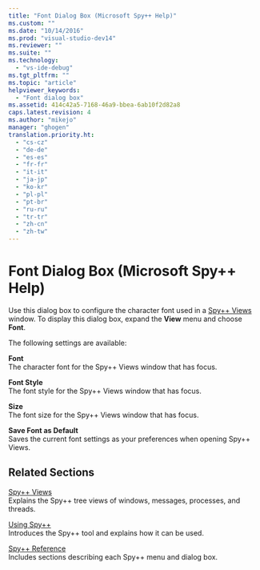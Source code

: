 ```yaml
---
title: "Font Dialog Box (Microsoft Spy++ Help)"
ms.custom: ""
ms.date: "10/14/2016"
ms.prod: "visual-studio-dev14"
ms.reviewer: ""
ms.suite: ""
ms.technology: 
  - "vs-ide-debug"
ms.tgt_pltfrm: ""
ms.topic: "article"
helpviewer_keywords: 
  - "Font dialog box"
ms.assetid: 414c42a5-7168-46a9-bbea-6ab10f2d82a8
caps.latest.revision: 4
ms.author: "mikejo"
manager: "ghogen"
translation.priority.ht: 
  - "cs-cz"
  - "de-de"
  - "es-es"
  - "fr-fr"
  - "it-it"
  - "ja-jp"
  - "ko-kr"
  - "pl-pl"
  - "pt-br"
  - "ru-ru"
  - "tr-tr"
  - "zh-cn"
  - "zh-tw"
---
```

# Font Dialog Box (Microsoft Spy++ Help)
Use this dialog box to configure the character font used in a [Spy++ Views](../debugger/spy---views.md) window. To display this dialog box, expand the **View** menu and choose **Font**.  
  
 The following settings are available:  
  
 **Font**  
 The character font for the Spy++ Views window that has focus.  
  
 **Font Style**  
 The font style for the Spy++ Views window that has focus.  
  
 **Size**  
 The font size for the Spy++ Views window that has focus.  
  
 **Save Font as Default**  
 Saves the current font settings as your preferences when opening Spy++ Views.  
  
## Related Sections  
 [Spy++ Views](../debugger/spy---views.md)  
 Explains the Spy++ tree views of windows, messages, processes, and threads.  
  
 [Using Spy++](../debugger/using-spy--.md)  
 Introduces the Spy++ tool and explains how it can be used.  
  
 [Spy++ Reference](../debugger/spy---reference.md)  
 Includes sections describing each Spy++ menu and dialog box.